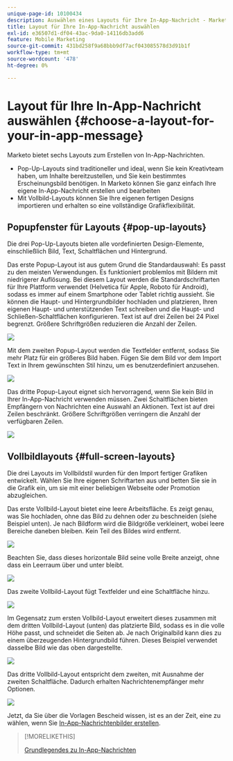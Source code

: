 ```yaml
---
unique-page-id: 10100434
description: Auswählen eines Layouts für Ihre In-App-Nachricht - Marketo-Dokumente - Produktdokumentation
title: Layout für Ihre In-App-Nachricht auswählen
exl-id: e36507d1-df04-43ac-9da0-14116db3add6
feature: Mobile Marketing
source-git-commit: 431bd258f9a68bbb9df7acf043085578d3d91b1f
workflow-type: tm+mt
source-wordcount: '478'
ht-degree: 0%

---
```


# Layout für Ihre In-App-Nachricht auswählen {#choose-a-layout-for-your-in-app-message}

Marketo bietet sechs Layouts zum Erstellen von In-App-Nachrichten.

* Pop-Up-Layouts sind traditioneller und ideal, wenn Sie kein Kreativteam haben, um Inhalte bereitzustellen, und Sie kein bestimmtes Erscheinungsbild benötigen. In Marketo können Sie ganz einfach Ihre eigene In-App-Nachricht erstellen und bearbeiten
* Mit Vollbild-Layouts können Sie Ihre eigenen fertigen Designs importieren und erhalten so eine vollständige Grafikflexibilität.

## Popupfenster für Layouts {#pop-up-layouts}

Die drei Pop-Up-Layouts bieten alle vordefinierten Design-Elemente, einschließlich Bild, Text, Schaltflächen und Hintergrund.

Das erste Popup-Layout ist aus gutem Grund die Standardauswahl: Es passt zu den meisten Verwendungen. Es funktioniert problemlos mit Bildern mit niedrigerer Auflösung. Bei diesem Layout werden die Standardschriftarten für Ihre Plattform verwendet (Helvetica für Apple, Roboto für Android), sodass es immer auf einem Smartphone oder Tablet richtig aussieht. Sie können die Haupt- und Hintergrundbilder hochladen und platzieren, Ihren eigenen Haupt- und unterstützenden Text schreiben und die Haupt- und Schließen-Schaltflächen konfigurieren. Text ist auf drei Zeilen bei 24 Pixel begrenzt. Größere Schriftgrößen reduzieren die Anzahl der Zeilen.

![](assets/image2016-5-9-13-3a3-3a48.png)

Mit dem zweiten Popup-Layout werden die Textfelder entfernt, sodass Sie mehr Platz für ein größeres Bild haben. Fügen Sie dem Bild vor dem Import Text in Ihrem gewünschten Stil hinzu, um es benutzerdefiniert anzusehen.

![](assets/image2016-5-9-13-3a4-3a43.png)

Das dritte Popup-Layout eignet sich hervorragend, wenn Sie kein Bild in Ihrer In-App-Nachricht verwenden müssen. Zwei Schaltflächen bieten Empfängern von Nachrichten eine Auswahl an Aktionen. Text ist auf drei Zeilen beschränkt. Größere Schriftgrößen verringern die Anzahl der verfügbaren Zeilen.

![](assets/image2016-5-9-13-3a7-3a33.png)

## Vollbildlayouts {#full-screen-layouts}

Die drei Layouts im Vollbildstil wurden für den Import fertiger Grafiken entwickelt. Wählen Sie Ihre eigenen Schriftarten aus und betten Sie sie in die Grafik ein, um sie mit einer beliebigen Webseite oder Promotion abzugleichen.

Das erste Vollbild-Layout bietet eine leere Arbeitsfläche. Es zeigt genau, was Sie hochladen, ohne das Bild zu dehnen oder zu beschneiden (siehe Beispiel unten). Je nach Bildform wird die Bildgröße verkleinert, wobei leere Bereiche daneben bleiben. Kein Teil des Bildes wird entfernt.

![](assets/image2016-5-9-13-3a9-3a26.png)

Beachten Sie, dass dieses horizontale Bild seine volle Breite anzeigt, ohne dass ein Leerraum über und unter bleibt.

![](assets/image2016-5-9-13-3a29-3a46.png)

Das zweite Vollbild-Layout fügt Textfelder und eine Schaltfläche hinzu.

![](assets/image2016-5-9-13-3a10-3a27.png)

Im Gegensatz zum ersten Vollbild-Layout erweitert dieses zusammen mit dem dritten Vollbild-Layout (unten) das platzierte Bild, sodass es in die volle Höhe passt, und schneidet die Seiten ab. Je nach Originalbild kann dies zu einem überzeugenden Hintergrundbild führen. Dieses Beispiel verwendet dasselbe Bild wie das oben dargestellte.

![](assets/image2016-5-9-14-3a0-3a36.png)

Das dritte Vollbild-Layout entspricht dem zweiten, mit Ausnahme der zweiten Schaltfläche. Dadurch erhalten Nachrichtenempfänger mehr Optionen.

![](assets/image2016-5-9-13-3a11-3a35.png)

Jetzt, da Sie über die Vorlagen Bescheid wissen, ist es an der Zeit, eine zu wählen, wenn Sie [In-App-Nachrichtenbilder erstellen](/help/marketo/product-docs/mobile-marketing/in-app-messages/creating-in-app-messages/add-in-app-message-images.md).

>[!MORELIKETHIS]
>
>[Grundlegendes zu In-App-Nachrichten](/help/marketo/product-docs/mobile-marketing/in-app-messages/understanding-in-app-messages.md)
